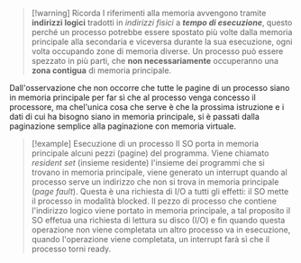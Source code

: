 >[!warning] Ricorda
>I riferimenti alla memoria avvengono tramite **indirizzi logici** tradotti in *indirizzi fisici* a ***tempo di esecuzione***, questo perché un processo potrebbe essere spostato più volte dalla memoria principale alla secondaria e viceversa durante la sua esecuzione, ogni volta occupando zone di memoria diverse.
>Un processo può essere spezzato in più parti, che **non necessariamente** occuperanno una **zona contigua** di memoria principale.

Dall'osservazione che non occorre che tutte le pagine di un processo siano in memoria principale  per far sì che al processo venga concesso il processore, ma chel'unica cosa che serve è che la prossima istruzione e i dati di cui ha bisogno siano in memoria principale, si è passati dalla paginazione semplice alla paginazione con memoria virtuale.
>[!example] Esecuzione di un processo
>Il SO porta in memoria principale alcuni pezzi (pagine) del programma. Viene chiamato *resident set* (insieme residente) l'insieme dei programmi che si trovano in memoria principale, viene generato un interrupt quando al processo serve un indirizzo che non si trova in memoria principale (*page fault*). Questa è una richiesta di I/O a tutti gli effetti: il SO mette il processo in modalità blocked.
>Il pezzo di processo che contiene l'indirizzo logico viene portato in memoria principale, a tal proposito il SO effetua una richiesta di lettura su disco (I/O) e fin quando questa operazione non viene completata un altro processo va in esecuzione, quando l'operazione viene completata, un interrupt farà sì che il processo torni ready.